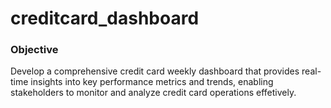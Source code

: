# creditcard_dashboard

### Objective

Develop a comprehensive credit card weekly dashboard that provides real-time insights into key performance metrics and trends, enabling stakeholders to monitor and analyze credit card operations effetively.
